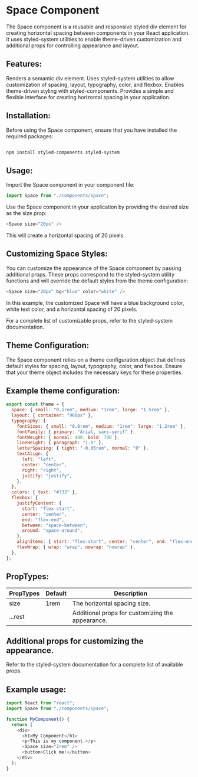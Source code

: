 # Space Component

The Space component is a reusable and responsive styled div element for creating horizontal spacing between components in your React application. It uses styled-system utilities to enable theme-driven customization and additional props for controlling appearance and layout.

## Features:

Renders a semantic div element.
Uses styled-system utilities to allow customization of spacing, layout, typography, color, and flexbox.
Enables theme-driven styling with styled-components.
Provides a simple and flexible interface for creating horizontal spacing in your application.

## Installation:

Before using the Space component, ensure that you have installed the required packages:

```bash

npm install styled-components styled-system
```

## Usage:

Import the Space component in your component file:

```javascript
import Space from "./components/Space";
```

Use the Space component in your application by providing the desired size as the size prop:

```javascript
<Space size="20px" />
```

This will create a horizontal spacing of 20 pixels.

## Customizing Space Styles:

You can customize the appearance of the Space component by passing additional props. These props correspond to the styled-system utility functions and will override the default styles from the theme configuration:

```javascript
<Space size="20px" bg="blue" color="white" />
```

In this example, the customized Space will have a blue background color, white text color, and a horizontal spacing of 20 pixels.

For a complete list of customizable props, refer to the styled-system documentation.

## Theme Configuration:

The Space component relies on a theme configuration object that defines default styles for spacing, layout, typography, color, and flexbox. Ensure that your theme object includes the necessary keys for these properties.

## Example theme configuration:

```javascript
export const theme = {
  space: { small: "0.5rem", medium: "1rem", large: "1.5rem" },
  layout: { container: "960px" },
  typography: {
    fontSizes: { small: "0.8rem", medium: "1rem", large: "1.2rem" },
    fontFamily: { primary: "Arial, sans-serif" },
    fontWeight: { normal: 400, bold: 700 },
    lineHeight: { paragraph: "1.5" },
    letterSpacing: { tight: "-0.05rem", normal: "0" },
    textAlign: {
      left: "left",
      center: "center",
      right: "right",
      justify: "justify",
    },
  },
  colors: { text: "#333" },
  flexbox: {
    justifyContent: {
      start: "flex-start",
      center: "center",
      end: "flex-end",
      between: "space-between",
      around: "space-around",
    },
    alignItems: { start: "flex-start", center: "center", end: "flex-end" },
    flexWrap: { wrap: "wrap", nowrap: "nowrap" },
  },
};
```

## PropTypes:

| PropTypes | Default | Description                                      |
| --------- | ------- | ------------------------------------------------ |
| size      | 1rem    | The horizontal spacing size.                     |
| ...rest   |         | Additional props for customizing the appearance. |

## Additional props for customizing the appearance.

Refer to the styled-system documentation for a complete list of available props.

## Example usage:

```javascript
import React from "react";
import Space from "./components/Space";

function MyComponent() {
  return (
    <div>
      <h1>My Component</h1>
      <p>This is my component.</p>
      <Space size="2rem" />
      <button>Click me!</button>
    </div>
  );
}
```
